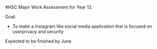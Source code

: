 #HSC Major Work Assessment for Year 12.

Goal:

- To make a Instagram like social media application that is focused on userprivacy and security

Expected to be finished by June